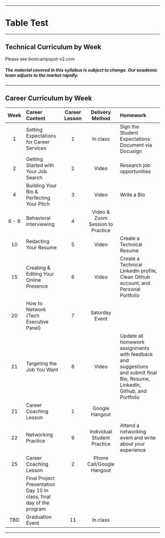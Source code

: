 -----------------------------------------
# Table Test

-----------------------------------------


## Technical Curriculum by Week

Please see bootcampspot-v2.com

##### The material covered in this syllabus is subject to change. Our academic team adjusts to the market rapidly.

-----------------------------------------
## Career Curriculum by Week

| Week | Career Content | Career Lesson | Delivery Method | Homework |
| :--: | :---| :---:| :---: |:---| 
| 1 | Setting Expectations for Career Services | 1 | In class | Sign the Student Expectations Document via Docusign |
| 2 | Getting Started with Your Job Search | 2 | Video | Research job opportunities |
| 4 | Building Your Bio & Perfecting Your Pitch | 3 | Video | Write a Bio |
| 6 - 8 | Behavioral Interviewing | 4 | Video & Zoom Session to Practice | 
| 10 | Redacting Your Resume | 5 | Video | Create a Technical Resume |
| 15 | Creating & Editing Your Online Presence | 6 | Video | Create a Technical LinkedIn profile, Clean Github account, and Personal Portfolio |
| 20| How to Network (Tech Executive Panel) | 7 | Saturday Event |
| 21 | Targeting the Job You Want | 8 |	Video | Update all homework assignments with feedback and suggestions and submit final Bio, Resume, LinkedIn, Github, and Portfolio |
| 21 | Career Coaching Lesson | 1	 | Google Hangout |
| 22 | Networking Practice | 9 | Individual Student Practice | Attend a networking event and write about your experience |
| 25 | Career Coaching Lesson | 2	 | Phone Call/Google Hangout |
| | Final Project Presentation Day	10	In class, final day of the program | 
| TBD | Graduation Event |	11 | In class


-----------------------------------------


